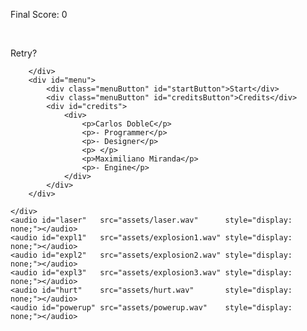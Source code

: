 <!DOCTYPE html>
<html>
<head>
    <meta charset="UTF-8">
    <meta name="viewport" content="width=device-width, initial-scale=1.0">
    <title>Nameless Shoot'em Up</title>
    <script src="src/utils.js"></script>
    <script src="src/input.js"></script>
    <script src="src/engine.js"></script>
    <script src="src/game.js"></script>
    <script src="src/bulletPool.js"></script>
    <script src="src/player.js"></script>
    <script src="src/enemy.js"></script>
    <script src="src/powerUp.js"></script>
    <script src="src/ssanimation.js"></script>
    <link rel="stylesheet" href="styles.css">
</head>
<body>
    <div id="container">
        <canvas id="myCanvas" width="500" height="720"></canvas>
        <div id="gameover">
            <div id="finalScore">
                <div>
                    <p>Final Score: <span id="gamescore">0</span></p>
                    <p> </p>
                </div>
            </div>
            <div class="menuButton" id="retryButton">Retry?</div>
            
        </div>
        <div id="menu">
            <div class="menuButton" id="startButton">Start</div>
            <div class="menuButton" id="creditsButton">Credits</div>
            <div id="credits">
                <div>
                    <p>Carlos DobleC</p>
                    <p>- Programmer</p>
                    <p>- Designer</p>
                    <p> </p>
                    <p>Maximiliano Miranda</p>
                    <p>- Engine</p>
                </div>
            </div>
        </div>
        
    </div>
    <audio id="laser"   src="assets/laser.wav"      style="display: none;"></audio>
    <audio id="expl1"   src="assets/explosion1.wav" style="display: none;"></audio>
    <audio id="expl2"   src="assets/explosion2.wav" style="display: none;"></audio>
    <audio id="expl3"   src="assets/explosion3.wav" style="display: none;"></audio>
    <audio id="hurt"    src="assets/hurt.wav"       style="display: none;"></audio>
    <audio id="powerup" src="assets/powerup.wav"    style="display: none;"></audio>
</body>
</html>